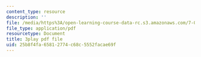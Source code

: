 ```yaml
---
content_type: resource
description: ''
file: /media/https%3A/open-learning-course-data-rc.s3.amazonaws.com/7-01sc-fundamentals-of-biology-fall-2011/25b8f4fa65812774c68c5552facae69f_2TL8rY9Rc_A.pdf
file_type: application/pdf
resourcetype: Document
title: 3play pdf file
uid: 25b8f4fa-6581-2774-c68c-5552facae69f
---
```

